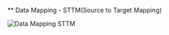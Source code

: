 
** Data Mapping - STTM(Source to Target Mapping) 

![Data Mapping STTM](https://github.com/user-attachments/assets/5adef4b1-0ecf-4f43-b18f-f11c7ce5fe21)

